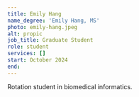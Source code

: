 ```yaml
---
title: Emily Hang
name_degree: 'Emily Hang, MS'
photo: emily-hang.jpeg
alt: propic
job_title: Graduate Student
role: student
services: []
start: October 2024
end:
---
```

Rotation student in biomedical informatics.
